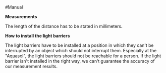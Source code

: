 #Manual

**Measurements**

The length of the distance has to be stated in millimeters.



**How to install the light barriers**

The light barriers have to be installed at a position
in which they can't be interrupted by an object which
should not interrupt them. Especially at the "Aquasol", the
light barriers should not be reachable for a person. 
If the light barrier isn't installed in the right way,
we can't guarantee the accuracy of our measurement results.